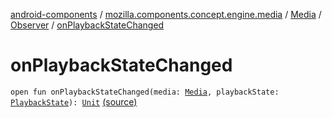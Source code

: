 [android-components](../../../index.md) / [mozilla.components.concept.engine.media](../../index.md) / [Media](../index.md) / [Observer](index.md) / [onPlaybackStateChanged](./on-playback-state-changed.md)

# onPlaybackStateChanged

`open fun onPlaybackStateChanged(media: `[`Media`](../index.md)`, playbackState: `[`PlaybackState`](../-playback-state/index.md)`): `[`Unit`](https://kotlinlang.org/api/latest/jvm/stdlib/kotlin/-unit/index.html) [(source)](https://github.com/mozilla-mobile/android-components/blob/master/components/concept/engine/src/main/java/mozilla/components/concept/engine/media/Media.kt#L38)